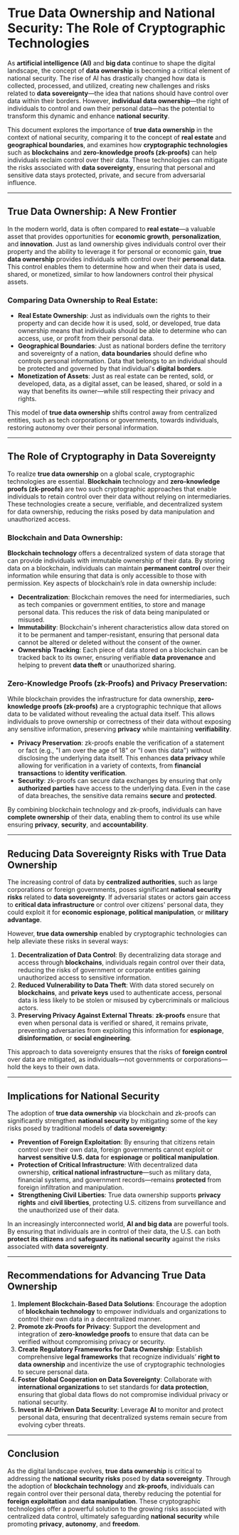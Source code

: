 # **True Data Ownership and National Security: The Role of Cryptographic Technologies**

As **artificial intelligence (AI)** and **big data** continue to shape the digital landscape, the concept of **data ownership** is becoming a critical element of national security. The rise of AI has drastically changed how data is collected, processed, and utilized, creating new challenges and risks related to **data sovereignty**—the idea that nations should have control over data within their borders. However, **individual data ownership**—the right of individuals to control and own their personal data—has the potential to transform this dynamic and enhance **national security**.

This document explores the importance of **true data ownership** in the context of national security, comparing it to the concept of **real estate** and **geographical boundaries**, and examines how **cryptographic technologies** such as **blockchains** and **zero-knowledge proofs (zk-proofs)** can help individuals reclaim control over their data. These technologies can mitigate the risks associated with **data sovereignty**, ensuring that personal and sensitive data stays protected, private, and secure from adversarial influence.

---

## **True Data Ownership: A New Frontier**

In the modern world, data is often compared to **real estate**—a valuable asset that provides opportunities for **economic growth**, **personalization**, and **innovation**. Just as land ownership gives individuals control over their property and the ability to leverage it for personal or economic gain, **true data ownership** provides individuals with control over their **personal data**. This control enables them to determine how and when their data is used, shared, or monetized, similar to how landowners control their physical assets.

### **Comparing Data Ownership to Real Estate**:
- **Real Estate Ownership**: Just as individuals own the rights to their property and can decide how it is used, sold, or developed, true data ownership means that individuals should be able to determine who can access, use, or profit from their personal data.
- **Geographical Boundaries**: Just as national borders define the territory and sovereignty of a nation, **data boundaries** should define who controls personal information. Data that belongs to an individual should be protected and governed by that individual's **digital borders**.
- **Monetization of Assets**: Just as real estate can be rented, sold, or developed, data, as a digital asset, can be leased, shared, or sold in a way that benefits its owner—while still respecting their privacy and rights.

This model of **true data ownership** shifts control away from centralized entities, such as tech corporations or governments, towards individuals, restoring autonomy over their personal information.

---

## **The Role of Cryptography in Data Sovereignty**

To realize **true data ownership** on a global scale, cryptographic technologies are essential. **Blockchain** technology and **zero-knowledge proofs (zk-proofs)** are two such cryptographic approaches that enable individuals to retain control over their data without relying on intermediaries. These technologies create a secure, verifiable, and decentralized system for data ownership, reducing the risks posed by data manipulation and unauthorized access.

### **Blockchain and Data Ownership**:
**Blockchain technology** offers a decentralized system of data storage that can provide individuals with immutable ownership of their data. By storing data on a blockchain, individuals can maintain **permanent control** over their information while ensuring that data is only accessible to those with permission. Key aspects of blockchain’s role in data ownership include:
- **Decentralization**: Blockchain removes the need for intermediaries, such as tech companies or government entities, to store and manage personal data. This reduces the risk of data being manipulated or misused.
- **Immutability**: Blockchain's inherent characteristics allow data stored on it to be permanent and tamper-resistant, ensuring that personal data cannot be altered or deleted without the consent of the owner.
- **Ownership Tracking**: Each piece of data stored on a blockchain can be tracked back to its owner, ensuring verifiable **data provenance** and helping to prevent **data theft** or unauthorized sharing.

### **Zero-Knowledge Proofs (zk-Proofs) and Privacy Preservation**:
While blockchain provides the infrastructure for data ownership, **zero-knowledge proofs (zk-proofs)** are a cryptographic technique that allows data to be validated without revealing the actual data itself. This allows individuals to prove ownership or correctness of their data without exposing any sensitive information, preserving **privacy** while maintaining **verifiability**.
- **Privacy Preservation**: zk-proofs enable the verification of a statement or fact (e.g., "I am over the age of 18" or "I own this data") without disclosing the underlying data itself. This enhances **data privacy** while allowing for verification in a variety of contexts, from **financial transactions** to **identity verification**.
- **Security**: zk-proofs can secure data exchanges by ensuring that only **authorized parties** have access to the underlying data. Even in the case of data breaches, the sensitive data remains **secure** and **protected**.

By combining blockchain technology and zk-proofs, individuals can have **complete ownership** of their data, enabling them to control its use while ensuring **privacy**, **security**, and **accountability**.

---

## **Reducing Data Sovereignty Risks with True Data Ownership**

The increasing control of data by **centralized authorities**, such as large corporations or foreign governments, poses significant **national security risks** related to **data sovereignty**. If adversarial states or actors gain access to **critical data infrastructure** or control over citizens' personal data, they could exploit it for **economic espionage**, **political manipulation**, or **military advantage**.

However, **true data ownership** enabled by cryptographic technologies can help alleviate these risks in several ways:
1. **Decentralization of Data Control**: By decentralizing data storage and access through **blockchains**, individuals regain control over their data, reducing the risks of government or corporate entities gaining unauthorized access to sensitive information.
2. **Reduced Vulnerability to Data Theft**: With data stored securely on **blockchains**, and **private keys** used to authenticate access, personal data is less likely to be stolen or misused by cybercriminals or malicious actors.
3. **Preserving Privacy Against External Threats**: **zk-proofs** ensure that even when personal data is verified or shared, it remains private, preventing adversaries from exploiting this information for **espionage**, **disinformation**, or **social engineering**.

This approach to data sovereignty ensures that the risks of **foreign control** over data are mitigated, as individuals—not governments or corporations—hold the keys to their own data.

---

## **Implications for National Security**

The adoption of **true data ownership** via blockchain and zk-proofs can significantly strengthen **national security** by mitigating some of the key risks posed by traditional models of **data sovereignty**:
- **Prevention of Foreign Exploitation**: By ensuring that citizens retain control over their own data, foreign governments cannot exploit or **harvest sensitive U.S. data** for **espionage** or **political manipulation**.
- **Protection of Critical Infrastructure**: With decentralized data ownership, **critical national infrastructure**—such as military data, financial systems, and government records—remains **protected** from foreign infiltration and manipulation.
- **Strengthening Civil Liberties**: True data ownership supports **privacy rights** and **civil liberties**, protecting U.S. citizens from surveillance and the unauthorized use of their data.

In an increasingly interconnected world, **AI and big data** are powerful tools. By ensuring that individuals are in control of their data, the U.S. can both **protect its citizens** and **safeguard its national security** against the risks associated with **data sovereignty**.

---

## **Recommendations for Advancing True Data Ownership**

1. **Implement Blockchain-Based Data Solutions**: Encourage the adoption of **blockchain technology** to empower individuals and organizations to control their own data in a decentralized manner.
2. **Promote zk-Proofs for Privacy**: Support the development and integration of **zero-knowledge proofs** to ensure that data can be verified without compromising privacy or security.
3. **Create Regulatory Frameworks for Data Ownership**: Establish comprehensive **legal frameworks** that recognize individuals’ **right to data ownership** and incentivize the use of cryptographic technologies to secure personal data.
4. **Foster Global Cooperation on Data Sovereignty**: Collaborate with **international organizations** to set standards for **data protection**, ensuring that global data flows do not compromise individual privacy or national security.
5. **Invest in AI-Driven Data Security**: Leverage **AI** to monitor and protect personal data, ensuring that decentralized systems remain secure from evolving cyber threats.

---

## **Conclusion**

As the digital landscape evolves, **true data ownership** is critical to addressing the **national security risks** posed by **data sovereignty**. Through the adoption of **blockchain technology** and **zk-proofs**, individuals can regain control over their personal data, thereby reducing the potential for **foreign exploitation** and **data manipulation**. These cryptographic technologies offer a powerful solution to the growing risks associated with centralized data control, ultimately safeguarding **national security** while promoting **privacy**, **autonomy**, and **freedom**.

